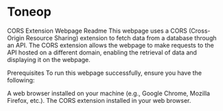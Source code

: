 # Toneop
CORS Extension Webpage Readme
This webpage uses a CORS (Cross-Origin Resource Sharing) extension to fetch data from a database through an API. The CORS extension allows the webpage to make requests to the API hosted on a different domain, enabling the retrieval of data and displaying it on the webpage.

Prerequisites
To run this webpage successfully, ensure you have the following:

A web browser installed on your machine (e.g., Google Chrome, Mozilla Firefox, etc.).
The CORS extension installed in your web browser.

